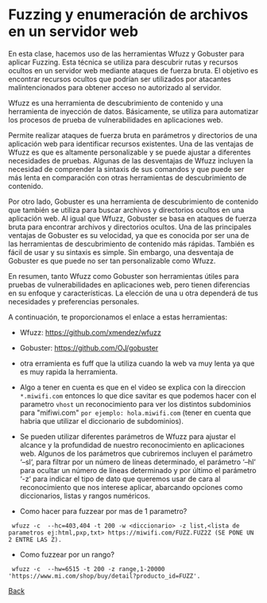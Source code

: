 
# Fuzzing y enumeración de archivos en un servidor web

En esta clase, hacemos uso de las herramientas Wfuzz y Gobuster para aplicar Fuzzing. Esta técnica se utiliza para descubrir rutas y recursos ocultos en un servidor web mediante ataques de fuerza bruta. El objetivo es encontrar recursos ocultos que podrían ser utilizados por atacantes malintencionados para obtener acceso no autorizado al servidor.

Wfuzz es una herramienta de descubrimiento de contenido y una herramienta de inyección de datos. Básicamente, se utiliza para automatizar los procesos de prueba de vulnerabilidades en aplicaciones web.

Permite realizar ataques de fuerza bruta en parámetros y directorios de una aplicación web para identificar recursos existentes. Una de las ventajas de Wfuzz es que es altamente personalizable y se puede ajustar a diferentes necesidades de pruebas. Algunas de las desventajas de Wfuzz incluyen la necesidad de comprender la sintaxis de sus comandos y que puede ser más lenta en comparación con otras herramientas de descubrimiento de contenido.

Por otro lado, Gobuster es una herramienta de descubrimiento de contenido que también se utiliza para buscar archivos y directorios ocultos en una aplicación web. Al igual que Wfuzz, Gobuster se basa en ataques de fuerza bruta para encontrar archivos y directorios ocultos. Una de las principales ventajas de Gobuster es su velocidad, ya que es conocida por ser una de las herramientas de descubrimiento de contenido más rápidas. También es fácil de usar y su sintaxis es simple. Sin embargo, una desventaja de Gobuster es que puede no ser tan personalizable como Wfuzz.

En resumen, tanto Wfuzz como Gobuster son herramientas útiles para pruebas de vulnerabilidades en aplicaciones web, pero tienen diferencias en su enfoque y características. La elección de una u otra dependerá de tus necesidades y preferencias personales.

A continuación, te proporcionamos el enlace a estas herramientas:

- Wfuzz: https://github.com/xmendez/wfuzz
- Gobuster: https://github.com/OJ/gobuster
- otra erramienta es fuff que la utiliza cuando la web va muy lenta ya que es muy rapida la herramienta.

- Algo a tener en cuenta es que en el video se explica con la direccion `*.miwifi.com` entonces lo que dice savitar es que podemos hacer con el parametro `vhost` un reconocimiento para ver los distintos subdominios para "mifiwi.com" `por ejemplo: hola.miwifi.com` (tener en cuenta que habria que utilizar el diccionario de subdominios).

- Se pueden utilizar diferentes parámetros de Wfuzz para ajustar el alcance y la profundidad de nuestro reconocimiento en aplicaciones web. Algunos de los parámetros que cubriremos incluyen el parámetro ‘–sl‘, para filtrar por un número de líneas determinado, el parámetro ‘–hl‘ para ocultar un número de líneas determinado y por último el parámetro ‘-z‘ para indicar el tipo de dato que queremos usar de cara al reconocimiento que nos interese aplicar, abarcando opciones como diccionarios, listas y rangos numéricos.

- Como hacer para fuzzear por mas de 1 parametro?
 ```
  wfuzz -c  --hc=403,404 -t 200 -w <diccionario> -z list,<lista de parametros ej:html,pxp,txt> https://miwifi.com/FUZZ.FUZ2Z (SE PONE UN 2 ENTRE LAS Z).
 ```

- Como fuzzear por un rango?
 ```
  wfuzz -c  --hw=6515 -t 200 -z range,1-20000 'https://www.mi.com/shop/buy/detail?producto_id=FUZZ'.
 ```

[Back](https://lucasringuelet.github.io/introduccionHacking/reconocimiento.html)